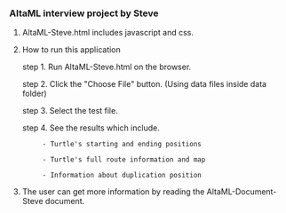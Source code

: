### AltaML interview project by Steve ###

1. AltaML-Steve.html includes javascript and css.

2. How to run this application

    step 1. Run AltaML-Steve.html on the browser.

    step 2. Click the "Choose File" button. (Using data files inside data folder)

    step 3. Select the test file.

    step 4. See the results which include.

            - Turtle's starting and ending positions

            - Turtle's full route information and map

            - Information about duplication position


3. The user can get more information by reading the AltaML-Document-Steve document.

